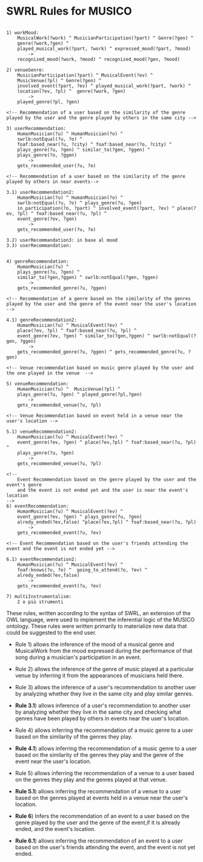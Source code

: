 # SWRL Rules for MUSICO

<!--
1) genreMood: Genre(?gen) ^ MusicalWork(?work) ^ genre(?work, ?gen) ^ recognized_mood(?work, ?mood) -> recognized_mood(?gen, ?mood) -->

```swrl

1) workMood:
    MusicalWork(?work) ^ MusicianParticipation(?part) ^ Genre(?gen) ^
    genre(?work,?gen) ^
    played_musical_work(?part, ?work) ^ expressed_mood(?part, ?mood)
        ->
    recognized_mood(?work, ?mood) ^ recognized_mood(?gen, ?mood)

2) venueGenre:
    MusicianParticipation(?part) ^ MusicalEvent(?ev) ^
    MusicVenue(?pl) ^ Genre(?gen) ^
    involved_event(?part, ?ev) ^ played_musical_work(?part, ?work) ^
    location(?ev, ?pl) ^  genre(?work, ?gen)
        ->
    played_genre(?pl, ?gen)

<!-- Recommendation of a user based on the similarity of the genre played by the user and the genre played by others in the same city -->

3) userRecommendation:
    HumanMusician(?u) ^ HumanMusician(?o) ^
    swrlb:notEqual(?u, ?o) ^
    foaf:based_near(?u, ?city) ^ foaf:based_near(?o, ?city) ^
    plays_genre(?u, ?gen) ^ similar_to(?gen, ?ggen) ^
    plays_genre(?o, ?ggen)
        ->
    gets_recommended_user(?u, ?o)

<!-- Recommendation of a user based on the similarity of the genre played by others in near events-->

3.1) userRecommendation2:
    HumanMusician(?u) ^ HumanMusician(?o) ^
    swrlb:notEqual(?u, ?o) ^ plays_genre(?u, ?gen)
    in_participation(?o, ?part) ^ involved_event(?part, ?ev) ^ place(?ev, ?pl) ^ foaf:based_near(?u, ?pl) ^
    event_genre(?ev, ?gen)
        ->
    gets_recommended_user(?u, ?o)

3.2) userRecommandation3: in base al mood
3.3) userRecommandation:


4) genreRecommendation:
    HumanMusician(?u) ^
    plays_genre(?u, ?gen) ^
    similar_to(?gen,?ggen) ^ swrlb:notEqual(?gen, ?ggen)
        ->
    gets_recommended_genre(?u, ?ggen)

<!-- Recommendation of a genre based on the similarity of the genres played by the user and the genre of the event near the user's location -->

4.1) genreRecommendation2:
    HumanMusician(?u) ^ MusicalEvent(?ev) ^
    place(?ev, ?pl) ^ foaf:based_near(?u, ?pl) ^
    event_genre(?ev, ?gen) ^ similar_to(?gen,?ggen) ^ swrlb:notEqual(?gen, ?ggen)
        ->
    gets_recommended_genre(?u, ?ggen) ^ gets_recommended_genre(?u, ?gen)

<!-- Venue recommendation based on music genre played by the user and the one played in the venue  -->

5) venueRecommendation:
    HumanMusician(?u) ^  MusicVenue(?pl) ^
    plays_genre(?u, ?gen) ^ played_genre(?pl,?gen)
        ->
    gets_recommended_venue(?u, ?pl)

<!-- Venue Recommendation based on event held in a venue near the user's location -->

5.1) venueRecommendation2:
    HumanMusician(?u) ^ MusicalEvent(?ev) ^
    event_genre(?ev, ?gen) ^ place(?ev,?pl) ^ foaf:based_near(?u, ?pl) ^
    plays_genre(?u, ?gen)
        ->
    gets_recommended_venue(?u, ?pl)

<!--
    Event Recommendation based on the genre played by the user and the event's genre
    and the event is not ended yet and the user is near the event's location
-->
6) eventRecommendation:
    HumanMusician(?u) ^ MusicalEvent(?ev) ^
    event_genre(?ev, ?gen) ^ plays_genre(?u, ?gen)
    alredy_ended(?ev,false) ^place(?ev,?pl) ^ foaf:based_near(?u, ?pl)
        ->
    gets_recommended_event(?u, ?ev)

<!-- Event Recommendation based on the user's friends attending the event and the event is not ended yet -->

6.1) eventRecommendation2:
    HumanMusician(?u) ^ MusicalEvent(?ev) ^
    foaf:knows(?u, ?o) ^  going_to_attend(?o, ?ev) ^
    alredy_ended(?ev,false)
        ->
    gets_recommended_event(?u, ?ev)

7) multiInstrumentalism:
    2 o più strumenti
```

These rules, written according to the syntax of SWRL, an extension of the OWL language, were used to implement the inferential logic of the MUSICO ontology. These rules were written primarily to materialize new data that could be suggested to the end user.

- Rule 1) allows the inference of the mood of a musical genre and MusicalWork from the mood expressed during the performance of that song during a musician's participation in an event.

- Rule 2) allows the inference of the genre of music played at a particular venue by inferring it from the appearances of musicians held there.

- Rule 3) allows the inference of a user's recommendation to another user by analyzing whether they live in the same city and play similar genres.

- **Rule 3.1**) allows inference of a user's recommendation to another user by analyzing whether they live in the same city and checking what genres have been played by others in events near the user's location.

- Rule 4) allows inferring the recommendation of a music genre to a user based on the similarity of the genres they play.

- **Rule 4.1**) allows inferring the recommendation of a music genre to a user based on the similarity of the genres they play and the genre of the event near the user's location.

- Rule 5) allows inferring the recommendation of a venue to a user based on the genres they play and the genres played at that venue.

- **Rule 5.1**) allows inferring the recommendation of a venue to a user based on the genres played at events held in a venue near the user's location.

- **Rule 6**) Infers the recommendation of an event to a user based on the genre played by the user and the genre of the event,if it is already ended, and the event's location.

- **Rule 6.1**) allows inferring the recommendation of an event to a user based on the user's friends attending the event, and the event is not yet ended.

<!-- Queste regole, scritte secondo la sintassi di SWRL, estensione del linguaggio OWL, sono state utilizzate per implementare la logica inferenziale del sistema MUSICO.
La regola 1) permette di inferire il mood di un genere musicale e di un MusicalWork a partire dal mood espresso durante l'esecuzione di tale brano durante una partecipazione di un musicista ad un evento. La regola 2) permette di inferire il genere musicale suonato in un determinato locale deducendolo dalle partecipazioni dei musicisti tenutesi in quel luogo. La regola 3) permette di inferire la raccomandazione di un utente ad un altro utente analizzando qualora vivano nella stessa città e suonino generi simili. La regola 4) permette di inferire la raccomandazione di un genere musicale ad un utente basati sulla similitudine dei generi che suona. Analogamente la regola 5) permette di inferire la raccomandazione di un locale ad un utente basandosi sui generi che suona e che vengono suonati in quel locale. -->
